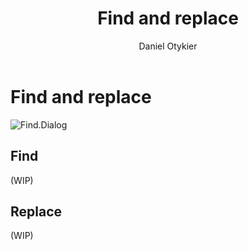 ﻿---
uid: find-replace
title: Find and replace
author: Daniel Otykier
updated: 2021-09-08
applies_to:
  editions:
    - edition: Desktop
    - edition: Business
    - edition: Enterprise
---
# Find and replace

![Find.Dialog](~/images/find-dialog.png)

## Find

(WIP)

## Replace

(WIP)
